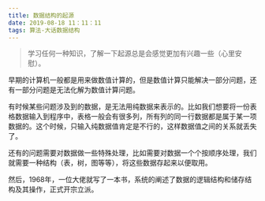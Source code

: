 ```yaml
---
title: 数据结构的起源
date: 2019-08-18 11：11：11
tags: 算法-大话数据结构
---
```


> 学习任何一种知识，了解一下起源总是会感觉更加有兴趣一些（心里安慰）。

早期的计算机一般都是用来做数值计算的，但是数值计算只能解决一部分问题，还有一部分问题是无法化解为数值计算问题。

有时候某些问题涉及到的数据，是无法用纯数据来表示的。比如我们想要将一份表格数据输入到程序中，表格一般会有很多列，所有列的同一行数据都是属于某一项数据的。这个时候，只输入纯数据值肯定是不行的，这样数据值之间的关系就丢失了。

还有的问题需要对数据做一些特殊处理，比如需要对数据一个个按顺序处理，我们就需要一种结构（表，树，图等等），将这些数据存起来以便取用。

然后，1968年，一位大佬就写了一本书，系统的阐述了数据的逻辑结构和储存结构及其操作，正式开宗立派。